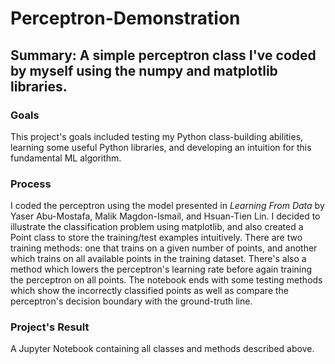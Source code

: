 # Perceptron-Demonstration
## Summary: A simple perceptron class I've coded by myself using the numpy and matplotlib libraries.

### Goals
This project's goals included testing my Python class-building abilities, learning some useful Python libraries, and 
developing an intuition for this fundamental ML algorithm.

### Process
I coded the perceptron using the model presented in *Learning From Data* by Yaser Abu-Mostafa, Malik Magdon-Ismail, and 
Hsuan-Tien Lin. I decided to illustrate the classification problem using matplotlib, and also created a Point class to store 
the training/test examples intuitively. There are two training methods: one that trains on a given number of points, and 
another which trains on all available points in the training dataset. There's also a method which lowers the perceptron's 
learning rate before again training the perceptron on all points. The notebook ends with some testing methods which show 
the incorrectly classified points as well as compare the perceptron's decision boundary with the ground-truth line.

### Project's Result
A Jupyter Notebook containing all classes and methods described above.
